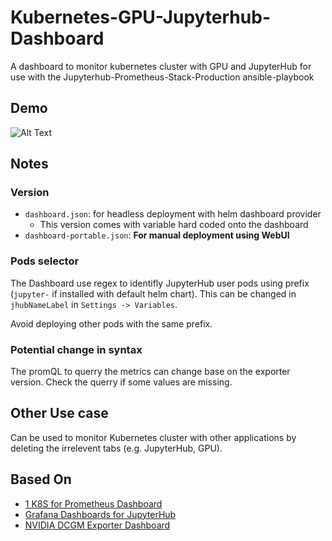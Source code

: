# Kubernetes-GPU-Jupyterhub-Dashboard
A dashboard to monitor kubernetes cluster with GPU and JupyterHub for use with the 
Jupyterhub-Prometheus-Stack-Production ansible-playbook

## Demo
![Alt Text](https://github.com/Donald954732/Kubernetes-GPU-Jupyterhub-Dashboard/raw/main/demo/Demo-Dashboard.gif)

## Notes
### Version
- `dashboard.json`: for headless deployment with helm dashboard provider
  - This version comes with variable hard coded onto the dashboard
- `dashboard-portable.json`: **For manual deployment using WebUI**   

### Pods selector
The Dashboard use regex to identifly JupyterHub user pods using prefix (`jupyter-` if installed with default helm chart). This can be changed in `jhubNameLabel` in `Settings -> Variables`. 

Avoid deploying other pods with the same prefix.

### Potential change in syntax
The promQL to querry the metrics can change base on the exporter version. Check the querry if some values are missing.

## Other Use case
Can be used to monitor Kubernetes cluster with other applications by deleting the irrelevent tabs (e.g. JupyterHub, GPU).

## Based On
- [1 K8S for Prometheus Dashboard](https://github.com/starsliao/Prometheus)
- [Grafana Dashboards for JupyterHub](https://github.com/jupyterhub/grafana-dashboards)
- [NVIDIA DCGM Exporter Dashboard](https://grafana.com/grafana/dashboards/12239)
